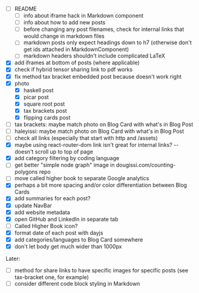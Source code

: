 * [ ] README
  * [ ] info about iframe hack in Markdown component
  * [ ] info about how to add new posts
  * [ ] before changing any post filenames, check for internal links that would change in markdown files
  * [ ] markdown posts only expect headings down to h7 (otherwise don't get ids attached in MarkdownComponent)
  * [ ] markdown headers shouldn't include complicated LaTeX
* [x] add iframes at bottom of posts (where applicable)
* [x] check if hybrid tensor sharing link to pdf works
* [x] fix method tax bracket embedded post because doesn't work right
* [x] photo
  * [x] haskell post
  * [x] picar post
  * [x] square root post
  * [x] tax brackets post
  * [x] flipping cards post
* [ ] tax brackets: maybe match photo on Blog Card with what's in Blog Post
* [ ] haleyissi: maybe match photo on Blog Card with what's in Blog Post
* [ ] check all links (especially that start with http and /assets)
* [x] maybe using react-router-dom link isn't great for internal links? -- doesn't scroll up to top of page
* [x] add category filtering by coding language
* [ ] get better "simple node graph" image in dougissi.com/counting-polygons repo
* [ ] move called higher book to separate Google analytics
* [x] perhaps a bit more spacing and/or color differentiation between Blog Cards
* [x] add summaries for each post?
* [x] update NavBar
* [x] add website metadata
* [x] open GitHub and LinkedIn in separate tab
* [ ] Called Higher Book icon?
* [x] format date of each post with dayjs
* [x] add categories/languages to Blog Card somewhere
* [x] don't let body get much wider than 1000px

Later:
* [ ] method for share links to have specific images for specific posts (see tax-bracket one, for example)
* [ ] consider different code block styling in Markdown
